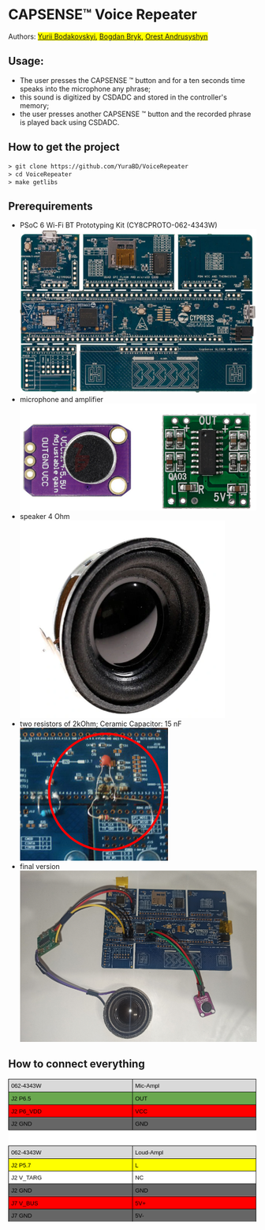# CAPSENSE™ Voice Repeater 
Authors: <mark>[Yurii Bodakovskyi](https://github.com/YuraBD), [Bogdan Bryk](https://github.com/bbryk), [Orest Andrusyshyn](https://github.com/Andrusyshyn-Orest)</mark>
## Usage:
- The user presses the CAPSENSE ™ button and for a ten seconds time speaks into the microphone any phrase;
- this sound is digitized by CSDADC and stored in the controller's memory;
- the user presses another CAPSENSE ™ button and the recorded phrase is played back using CSDADC.
## How to get the project
```
> git clone https://github.com/YuraBD/VoiceRepeater
> cd VoiceRepeater
> make getlibs
```
## Prerequirements
- PSoC 6 Wi-Fi BT Prototyping Kit (CY8CPROTO-062-4343W)  
![](https://github.com/YuraBD/VoiceRepeater/blob/main/images/Screenshot%20from%202022-01-15%2016-03-35.png)
- microphone and amplifier  
![](https://github.com/YuraBD/VoiceRepeater/blob/main/images/Screenshot%20from%202022-01-15%2016-03-43.png)
- speaker 4 Ohm  
![](https://github.com/YuraBD/VoiceRepeater/blob/main/images/Screenshot%20from%202022-01-15%2016-03-51.png)
- two resistors of 2kOhm; Ceramic Capacitor: 15 nF  
![](https://github.com/YuraBD/VoiceRepeater/blob/main/images/Screenshot%20from%202022-01-15%2016-04-27.png)
- final version  
![](https://github.com/YuraBD/VoiceRepeater/blob/main/images/Screenshot%20from%202022-01-15%2016-03-59.png)
## How to connect everything
![](https://github.com/YuraBD/VoiceRepeater/blob/main/images/Screenshot%20from%202022-01-15%2016-27-43.png)
